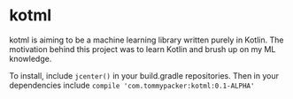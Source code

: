 # kotml

kotml is aiming to be a machine learning library written purely in Kotlin. The motivation behind this project
was to learn Kotlin and brush up on my ML knowledge.

To install, include `jcenter()` in your build.gradle repositories.
Then in your dependencies include `compile 'com.tommypacker:kotml:0.1-ALPHA'`
